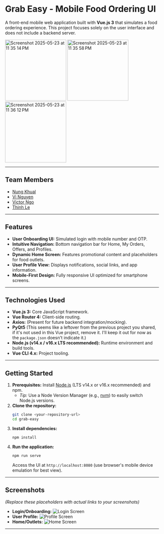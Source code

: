 # Grab Easy - Mobile Food Ordering UI

A front-end mobile web application built with **Vue.js 3** that simulates a food ordering experience. This project focuses solely on the user interface and does not include a backend server.

<img width="200" alt="Screenshot 2025-05-23 at 11 35 14 PM" src="https://github.com/user-attachments/assets/10f2ab6c-10fd-4082-ac75-e4a156e1e6a6" />

<img width="200" alt="Screenshot 2025-05-23 at 11 35 58 PM" src="https://github.com/user-attachments/assets/86688d16-1e22-444f-9bd8-7f7a127f4eb4" />

<img width="200" alt="Screenshot 2025-05-23 at 11 36 12 PM" src="https://github.com/user-attachments/assets/145aa2c5-271b-4b2c-b945-ceeb9949794e" />

---

## Team Members

* <a href="https://github.com/NKhual196" target="_blank">Nung Khual</a>
* <a href="https://github.com/vi-nguyen-12" target="_blank">Vi Nguyen</a>
* <a href="https://github.com/Victor5755" target="_blank">Victor Ngo</a>
* <a href="https://github.com/lethinh73" target="_blank">Thinh Le</a>

---

## Features

* **User Onboarding UI:** Simulated login with mobile number and OTP.
* **Intuitive Navigation:** Bottom navigation bar for Home, My Orders, Offers, and Profiles.
* **Dynamic Home Screen:** Features promotional content and placeholders for food outlets.
* **User Profile View:** Displays notifications, social links, and app information.
* **Mobile-First Design:** Fully responsive UI optimized for smartphone screens.

---

## Technologies Used

* **Vue.js 3:** Core JavaScript framework.
* **Vue Router 4:** Client-side routing.
* **Axios:** (Present for future backend integration/mocking).
* **PyQt5** (This seems like a leftover from the previous project you shared, if it's not used in this Vue project, remove it. I'll keep it out for now as the `package.json` doesn't indicate it.)
* **Node.js (v14.x / v16.x LTS recommended):** Runtime environment and build tools.
* **Vue CLI 4.x:** Project tooling.

---

## Getting Started

1.  **Prerequisites:** Install [Node.js](https://nodejs.org/en/) (LTS v14.x or v16.x recommended) and npm.
    * *Tip:* Use a Node Version Manager (e.g., [nvm](https://github.com/nvm-sh/nvm)) to easily switch Node.js versions.
2.  **Clone the repository:**
    ```bash
    git clone <your-repository-url>
    cd grab-easy
    ```
3.  **Install dependencies:**
    ```bash
    npm install
    ```
4.  **Run the application:**
    ```bash
    npm run serve
    ```
    Access the UI at `http://localhost:8080` (use browser's mobile device emulation for best view).

---

## Screenshots

*(Replace these placeholders with actual links to your screenshots)*

* **Login/Onboarding:** ![Login Screen](link-to-your-screenshot-11.35.14PM.png)
* **User Profile:** ![Profile Screen](link-to-your-screenshot-11.35.58PM.png)
* **Home/Outlets:** ![Home Screen](link-to-your-screenshot-11.36.12PM.jpg)

---
